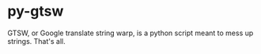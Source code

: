 # py-gtsw
GTSW, or Google translate string warp, is a python script meant to mess up strings. That's all.
